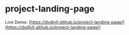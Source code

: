 # project-landing-page


Live Demo: [https://dvdlvll.github.io/project-landing-page/](https://dvdlvll.github.io/project-landing-page/)
